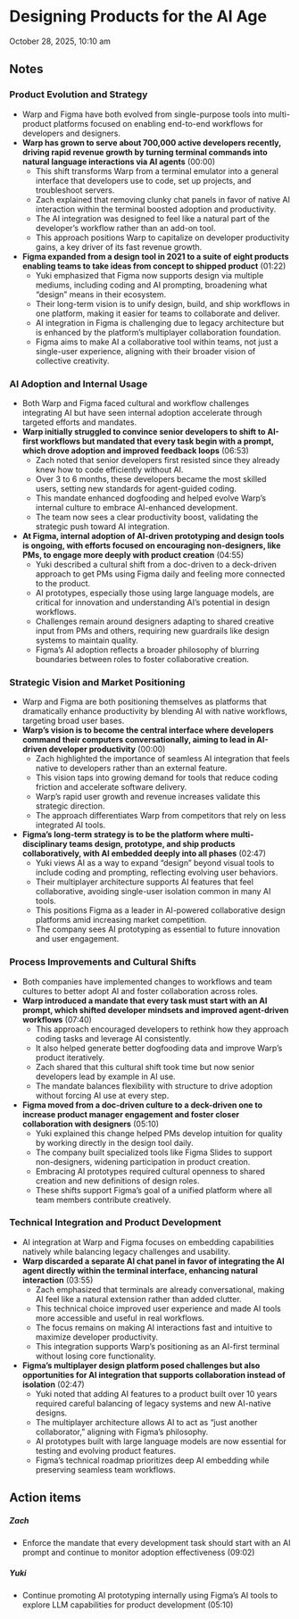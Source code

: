# Designing Products for the AI Age

October 28, 2025, 10:10 am

## Notes

### **Product Evolution and Strategy**
- Warp and Figma have both evolved from single-purpose tools into multi-product platforms focused on enabling end-to-end workflows for developers and designers.  
- **Warp has grown to serve about 700,000 active developers recently, driving rapid revenue growth by turning terminal commands into natural language interactions via AI agents** (00:00)  
    - This shift transforms Warp from a terminal emulator into a general interface that developers use to code, set up projects, and troubleshoot servers.  
    - Zach explained that removing clunky chat panels in favor of native AI interaction within the terminal boosted adoption and productivity.  
    - The AI integration was designed to feel like a natural part of the developer’s workflow rather than an add-on tool.  
    - This approach positions Warp to capitalize on developer productivity gains, a key driver of its fast revenue growth.
- **Figma expanded from a design tool in 2021 to a suite of eight products enabling teams to take ideas from concept to shipped product** (01:22)  
    - Yuki emphasized that Figma now supports design via multiple mediums, including coding and AI prompting, broadening what “design” means in their ecosystem.  
    - Their long-term vision is to unify design, build, and ship workflows in one platform, making it easier for teams to collaborate and deliver.  
    - AI integration in Figma is challenging due to legacy architecture but is enhanced by the platform’s multiplayer collaboration foundation.  
    - Figma aims to make AI a collaborative tool within teams, not just a single-user experience, aligning with their broader vision of collective creativity.
### **AI Adoption and Internal Usage**
- Both Warp and Figma faced cultural and workflow challenges integrating AI but have seen internal adoption accelerate through targeted efforts and mandates.  
- **Warp initially struggled to convince senior developers to shift to AI-first workflows but mandated that every task begin with a prompt, which drove adoption and improved feedback loops** (06:53)  
    - Zach noted that senior developers first resisted since they already knew how to code efficiently without AI.  
    - Over 3 to 6 months, these developers became the most skilled users, setting new standards for agent-guided coding.  
    - This mandate enhanced dogfooding and helped evolve Warp’s internal culture to embrace AI-enhanced development.  
    - The team now sees a clear productivity boost, validating the strategic push toward AI integration.
- **At Figma, internal adoption of AI-driven prototyping and design tools is ongoing, with efforts focused on encouraging non-designers, like PMs, to engage more deeply with product creation** (04:55)  
    - Yuki described a cultural shift from a doc-driven to a deck-driven approach to get PMs using Figma daily and feeling more connected to the product.  
    - AI prototypes, especially those using large language models, are critical for innovation and understanding AI’s potential in design workflows.  
    - Challenges remain around designers adapting to shared creative input from PMs and others, requiring new guardrails like design systems to maintain quality.  
    - Figma’s AI adoption reflects a broader philosophy of blurring boundaries between roles to foster collaborative creation.
### **Strategic Vision and Market Positioning**
- Warp and Figma are both positioning themselves as platforms that dramatically enhance productivity by blending AI with native workflows, targeting broad user bases.  
- **Warp’s vision is to become the central interface where developers command their computers conversationally, aiming to lead in AI-driven developer productivity** (00:00)  
    - Zach highlighted the importance of seamless AI integration that feels native to developers rather than an external feature.  
    - This vision taps into growing demand for tools that reduce coding friction and accelerate software delivery.  
    - Warp’s rapid user growth and revenue increases validate this strategic direction.  
    - The approach differentiates Warp from competitors that rely on less integrated AI tools.
- **Figma’s long-term strategy is to be the platform where multi-disciplinary teams design, prototype, and ship products collaboratively, with AI embedded deeply into all phases** (02:47)  
    - Yuki views AI as a way to expand “design” beyond visual tools to include coding and prompting, reflecting evolving user behaviors.  
    - Their multiplayer architecture supports AI features that feel collaborative, avoiding single-user isolation common in many AI tools.  
    - This positions Figma as a leader in AI-powered collaborative design platforms amid increasing market competition.  
    - The company sees AI prototyping as essential to future innovation and user engagement.
### **Process Improvements and Cultural Shifts**
- Both companies have implemented changes to workflows and team cultures to better adopt AI and foster collaboration across roles.  
- **Warp introduced a mandate that every task must start with an AI prompt, which shifted developer mindsets and improved agent-driven workflows** (07:40)  
    - This approach encouraged developers to rethink how they approach coding tasks and leverage AI consistently.  
    - It also helped generate better dogfooding data and improve Warp’s product iteratively.  
    - Zach shared that this cultural shift took time but now senior developers lead by example in AI use.  
    - The mandate balances flexibility with structure to drive adoption without forcing AI use at every step.
- **Figma moved from a doc-driven culture to a deck-driven one to increase product manager engagement and foster closer collaboration with designers** (05:10)  
    - Yuki explained this change helped PMs develop intuition for quality by working directly in the design tool daily.  
    - The company built specialized tools like Figma Slides to support non-designers, widening participation in product creation.  
    - Embracing AI prototypes required cultural openness to shared creation and new definitions of design roles.  
    - These shifts support Figma’s goal of a unified platform where all team members contribute creatively.
### **Technical Integration and Product Development**
- AI integration at Warp and Figma focuses on embedding capabilities natively while balancing legacy challenges and usability.  
- **Warp discarded a separate AI chat panel in favor of integrating the AI agent directly within the terminal interface, enhancing natural interaction** (03:55)  
    - Zach emphasized that terminals are already conversational, making AI feel like a natural extension rather than added clutter.  
    - This technical choice improved user experience and made AI tools more accessible and useful in real workflows.  
    - The focus remains on making AI interactions fast and intuitive to maximize developer productivity.  
    - This integration supports Warp’s positioning as an AI-first terminal without losing core functionality.
- **Figma’s multiplayer design platform posed challenges but also opportunities for AI integration that supports collaboration instead of isolation** (02:47)  
    - Yuki noted that adding AI features to a product built over 10 years required careful balancing of legacy systems and new AI-native designs.  
    - The multiplayer architecture allows AI to act as “just another collaborator,” aligning with Figma’s philosophy.  
    - AI prototypes built with large language models are now essential for testing and evolving product features.  
    - Figma’s technical roadmap prioritizes deep AI embedding while preserving seamless team workflows.

## Action items

##### **Zach**
- Enforce the mandate that every development task should start with an AI prompt and continue to monitor adoption effectiveness (09:02)
##### **Yuki**
- Continue promoting AI prototyping internally using Figma’s AI tools to explore LLM capabilities for product development (05:10)

